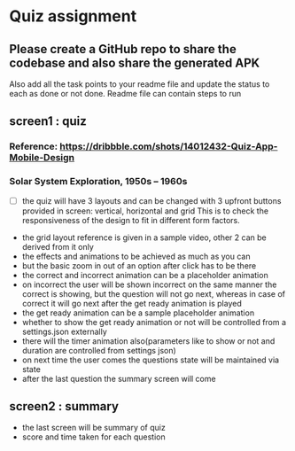 # Quiz assignment
## Please create a GitHub repo to share the codebase and also share the generated APK

Also add all the task points to your readme file and update the status to each as done or not done.
Readme file can contain steps to run
## screen1 : quiz
### Reference: https://dribbble.com/shots/14012432-Quiz-App-Mobile-Design

### Solar System Exploration, 1950s – 1960s

- [ ] the quiz will have 3 layouts and can be changed with 3 upfront buttons provided in screen: 
    vertical, horizontal and grid
    This is to check the responsiveness of the design to fit in different form factors.
- the grid layout reference is given in a sample video, other 2 can be derived from it only
- the effects and animations to be achieved as much as you can
- but the basic zoom in out of an option after click has to be there
- the correct and incorrect animation can be a placeholder animation
- on incorrect the user will be shown incorrect on the same manner the correct is showing, but the question will not go next, whereas in case of correct it will go next after the get ready animation is played
- the get ready animation can be a sample placeholder animation
- whether to show the get ready animation or not will be controlled from a settings.json externally
- there will the timer animation also(parameters like to show or not and duration are controlled from settings json)
- on next time the user comes the questions state will be maintained via state
- after the last question the summary screen will come
## screen2 : summary
- the last screen will be summary of quiz 
- score and time taken for each question

